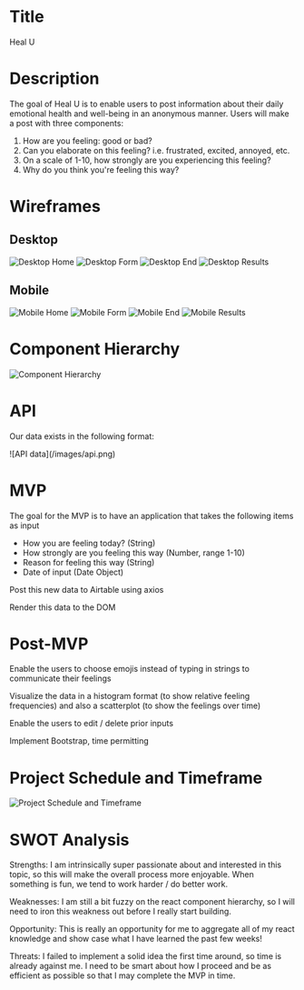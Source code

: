 # Title
Heal U

# Description
<p>The goal of Heal U is to enable users to post information about their daily emotional health and well-being in an anonymous manner. Users will make a post with three
components:</p>
<ol>
  <li>How are you feeling: good or bad?</li>
  <li>Can you elaborate on this feeling? i.e. frustrated, excited, annoyed, etc.</li>
  <li>On a scale of 1-10, how strongly are you experiencing this feeling?</li>
  <li>Why do you think you're feeling this way?</li>
  
</ol>

# Wireframes
## Desktop
![Desktop Home](/images/desktop-home.png)
![Desktop Form](/images/desktop-form.png)
![Desktop End](/images/desktop-end.png)
![Desktop Results](/images/desktop-results.png)

## Mobile
![Mobile Home](/images/mobile-home.png)
![Mobile Form](/images/mobile-form.png)
![Mobile End](/images/mobile-end.png)
![Mobile Results](/images/mobile-results.png)

# Component Hierarchy
![Component Hierarchy](/images/components.png)

# API
<p>Our data exists in the following format: </p>
![API data](/images/api.png)


# MVP
<p>The goal for the MVP is to have an application that takes the following items as input</p>
<ul>
  <li>How you are feeling today? (String) </li>
  <li>How strongly are you feeling this way (Number, range 1-10)</li>
  <li>Reason for feeling this way (String) </li>
  <li>Date of input (Date Object)</li>
</ul>
<p>Post this new data to Airtable using axios</p>
<p>Render this data to the DOM</p>

# Post-MVP
<p>Enable the users to choose emojis instead of typing in strings to communicate their feelings</p>
<p>Visualize the data in a histogram format (to show relative feeling frequencies) and also a scatterplot (to show the feelings over time)</p>
<p>Enable the users to edit / delete prior inputs</p>
<p>Implement Bootstrap, time permitting</p>

# Project Schedule and Timeframe
![Project Schedule and Timeframe](/images/timeframe.png)

# SWOT Analysis
<p>Strengths: I am intrinsically super passionate about and interested in this topic, so this will make the overall process more enjoyable. When something is fun,
we tend to work harder / do better work. </p>
<p>Weaknesses: I am still a bit fuzzy on the react component hierarchy, so I will need to iron this weakness out before I really start building.</p>
<p>Opportunity: This is really an opportunity for me to aggregate all of my react knowledge and show case what I have learned the past few weeks!</p>
<p>Threats: I failed to implement a solid idea the first time around, so time is already against me. I need to be smart about how I proceed and be as efficient as 
possible so that I may complete the MVP in time.</p>








